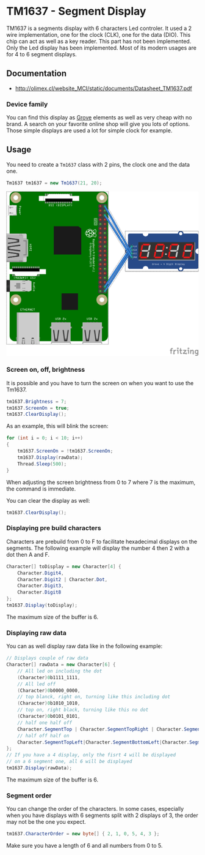 # TM1637 - Segment Display

TM1637 is a segments display with 6 characters Led controler. It used a 2 wire implementation, one for the clock (CLK), one for the data (DIO). This chip can act as well as a key reader. This part has not been implemented. Only the Led display has been implemented. Most of its modern usages are for 4 to 6 segment displays. 

## Documentation

- http://olimex.cl/website_MCI/static/documents/Datasheet_TM1637.pdf

### Device family

You can find this display as [Grove](http://wiki.seeedstudio.com/Grove-4-Digit_Display/) elements as well as very cheap with no brand. A search on your favorite online shop will give you lots of options. Those simple displays are used a lot for simple clock for example. 

## Usage

You need to create a ```Tm1637``` class with 2 pins, the clock one and the data one. 

```csharp
Tm1637 tm1637 = new Tm1637(21, 20);
```

![tm1637](./tm1637_bb.png)

### Screen on, off, brightness

It is possible and you have to turn the screen on when you want to use the Tm1637.

```csharp
tm1637.Brightness = 7;
tm1637.ScreenOn = true;
tm1637.ClearDisplay();
```

As an example, this will blink the screen:

```csharp
for (int i = 0; i < 10; i++)
{
    tm1637.ScreenOn = !tm1637.ScreenOn;
    tm1637.Display(rawData);
    Thread.Sleep(500);
}
```

When adjusting the screen brightness from 0 to 7 where 7 is the maximum, the command is immediate.

You can clear the display as well:

```csharp
tm1637.ClearDisplay();
```

### Displaying pre build characters

Characters are prebuild from 0 to F to facilitate hexadecimal displays on the segments. The following example will display the number 4 then 2 with a dot then A and F.

```csharp
Character[] toDisplay = new Character[4] {
    Character.Digit4,
    Character.Digit2 | Character.Dot,
    Character.Digit3,
    Character.Digit8
};
tm1637.Display(toDisplay);
```

The maximum size of the buffer is 6.

### Displaying raw data

You can as well display raw data like in the following example:

```csharp
// Displays couple of raw data
Character[] rawData = new Character[6] {
    // All led on including the dot
    (Character)0b1111_1111, 
    // All led off
    (Character)0b0000_0000,
    // top blanck, right on, turning like this including dot
    (Character)0b1010_1010,
    // top on, right black, turning like this no dot
    (Character)0b0101_0101,
    // half one half off
    Character.SegmentTop | Character.SegmentTopRight | Character.SegmentBottomRight | Character.SegmentBottom, 
    // half off half on
    Character.SegmentTopLeft|Character.SegmentBottomLeft|Character.SegmentMiddle | Character.Dot,
};
// If you have a 4 display, only the fisrt 4 will be displayed
// on a 6 segment one, all 6 will be displayed
tm1637.Display(rawData);
```

The maximum size of the buffer is 6.

### Segment order

You can change the order of the characters. In some cases, especially when you have displays with 6 segments split with 2 displays of 3, the order may not be the one you expect.

```csharp
tm1637.CharacterOrder = new byte[] { 2, 1, 0, 5, 4, 3 };
```

Make sure you have a length of 6 and all numbers from 0 to 5.
